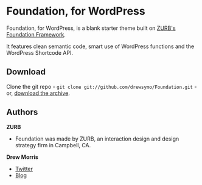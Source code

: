 # Foundation, for WordPress

Foundation, for WordPress, is a blank starter theme built on [ZURB's Foundation Framework](http://foundation.zurb.com/).

It features clean semantic code, smart use of WordPress functions and the WordPress Shortcode API.

## Download

Clone the git repo - `git clone git://github.com/drewsymo/Foundation.git` - or, [download the archive](https://github.com/drewsymo/Foundation/zipball/master). 

## Authors

**ZURB**

+ Foundation was made by ZURB, an interaction design and design strategy firm in Campbell, CA.

**Drew Morris**

+ [Twitter](http://twitter.com/drewsymo)
+ [Blog](http://drewsymo.com)
